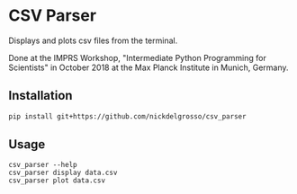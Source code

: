 
# CSV Parser

Displays and plots csv files from the terminal.

Done at the IMPRS Workshop, "Intermediate Python Programming for Scientists" in October 2018 at the Max Planck Institute in Munich, Germany.

## Installation

```bash
pip install git+https://github.com/nickdelgrosso/csv_parser
```

## Usage

```
csv_parser --help
csv_parser display data.csv
csv_parser plot data.csv
```